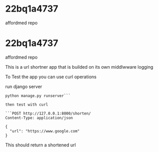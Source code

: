 # 22bq1a4737
affordmed repo
# 22bq1a4737
affordmed repo



This is a url shortner app that is builded on its own middlwware logging

To Test the app you can use curl operations

run django server

```cd urlshortner
python manage.py runserver```

then test with curl

```POST http://127.0.0.1:8000/shorten/
Content-Type: application/json

{
  "url": "https://www.google.com"
}
```

This should return a shortened url

